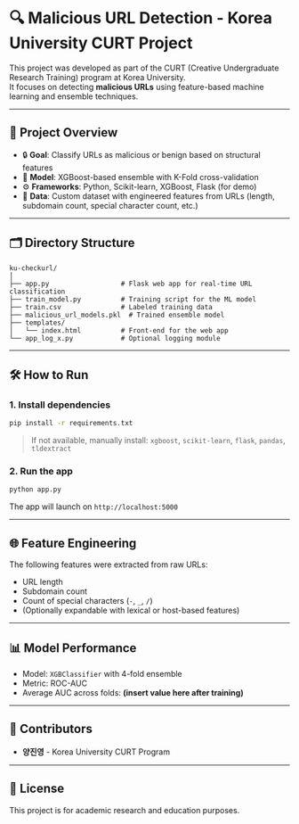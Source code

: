 
# 🔍 Malicious URL Detection - Korea University CURT Project

This project was developed as part of the CURT (Creative Undergraduate Research Training) program at Korea University.  
It focuses on detecting **malicious URLs** using feature-based machine learning and ensemble techniques.

---

## 📌 Project Overview

- 🔒 **Goal**: Classify URLs as malicious or benign based on structural features
- 🧠 **Model**: XGBoost-based ensemble with K-Fold cross-validation
- ⚙️ **Frameworks**: Python, Scikit-learn, XGBoost, Flask (for demo)
- 💾 **Data**: Custom dataset with engineered features from URLs (length, subdomain count, special character count, etc.)

---

## 🗂️ Directory Structure

```
ku-checkurl/
│
├── app.py                  # Flask web app for real-time URL classification
├── train_model.py          # Training script for the ML model
├── train.csv               # Labeled training data
├── malicious_url_models.pkl  # Trained ensemble model
├── templates/
│   └── index.html          # Front-end for the web app
└── app_log_x.py            # Optional logging module
```

---

## 🛠️ How to Run

### 1. Install dependencies

```bash
pip install -r requirements.txt
```

> If not available, manually install: `xgboost`, `scikit-learn`, `flask`, `pandas`, `tldextract`

### 2. Run the app

```bash
python app.py
```

The app will launch on `http://localhost:5000`

---

## 🌐 Feature Engineering

The following features were extracted from raw URLs:

- URL length
- Subdomain count
- Count of special characters (`-`, `_`, `/`)
- (Optionally expandable with lexical or host-based features)

---

## 📊 Model Performance

- Model: `XGBClassifier` with 4-fold ensemble
- Metric: ROC-AUC
- Average AUC across folds: **(insert value here after training)**

---

## 🙌 Contributors

- **양진영** - Korea University CURT Program

---

## 📄 License

This project is for academic research and education purposes.
